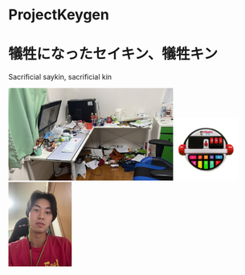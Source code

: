 # ProjectKeygen
# 犠牲になったセイキン、犠牲キン 
Sacrificial saykin, sacrificial kin

 <img src="./IMG_8090.png" width="65%"> <img src="./emoji.png" width="25%"> 
 <img src="./SPOILER_IMG_7153.png" width="25%">
